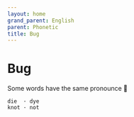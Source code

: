 ```yaml
---
layout: home
grand_parent: English
parent: Phonetic
title: Bug
---
```


# Bug

Some words have the same pronounce 🤯

```
die  · dye
knot · not
```
